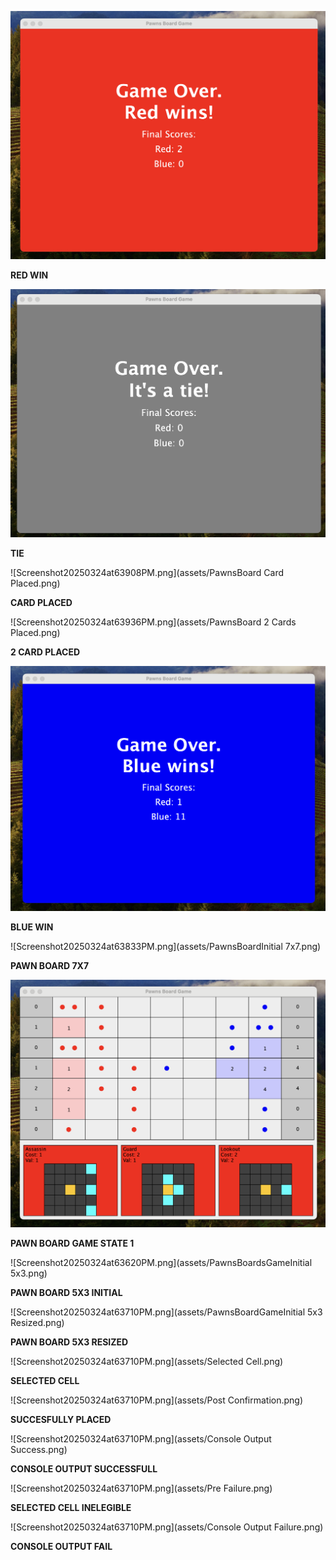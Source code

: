 ![Screenshot20250324at65551PM.png](assets/PawnsBoardRedWin.png)

**RED WIN**

![Screenshot20250324at65632PM.png](assets/PawnsBoardTie.png)

**TIE**

![Screenshot20250324at63908PM.png](assets/PawnsBoard Card Placed.png)

**CARD PLACED**

![Screenshot20250324at63936PM.png](assets/PawnsBoard 2 Cards Placed.png)

**2 CARD PLACED**

![Screenshot20250324at65429PM.png](assets/PawnsBoardBlueWin.png)

**BLUE WIN**

![Screenshot20250324at63833PM.png](assets/PawnsBoardInitial 7x7.png)

**PAWN BOARD 7X7**

![Screenshot20250324at71340PM.png](assets/PawnsBoardGameState1.png)

**PAWN BOARD GAME STATE 1**

![Screenshot20250324at63620PM.png](assets/PawnsBoardsGameInitial 5x3.png)

**PAWN BOARD 5X3 INITIAL**

![Screenshot20250324at63710PM.png](assets/PawnsBoardGameInitial 5x3 Resized.png)

**PAWN BOARD 5X3 RESIZED**

![Screenshot20250324at63710PM.png](assets/Selected Cell.png)

**SELECTED CELL**

![Screenshot20250324at63710PM.png](assets/Post Confirmation.png)

**SUCCESFULLY PLACED**

![Screenshot20250324at63710PM.png](assets/Console Output Success.png)

**CONSOLE OUTPUT SUCCESSFULL**

![Screenshot20250324at63710PM.png](assets/Pre Failure.png)

**SELECTED CELL INELEGIBLE**

![Screenshot20250324at63710PM.png](assets/Console Output Failure.png)

**CONSOLE OUTPUT FAIL**
